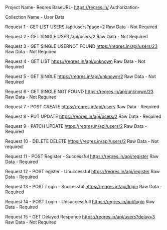 Project Name- Reqres
BaseURL- https://reqres.in/
Authorization- 

Collection Name - User Data

Request 1 - GET LIST USERS /api/users?page=2
  Raw Data - Not Required

Request 2 - GET SINGLE USER /api/users/2
  Raw Data - Not Required

Request 3 - GET SINGLE USERNOT FOUND https://reqres.in/api/users/23
  Raw Data - Not Required

Request 4 - GET LIST <RESOURCE> https://reqres.in/api/unknown
  Raw Data - Not Required

Request 5 - GET SINGLE <RESOURCE> https://reqres.in/api/unknown/2
  Raw Data - Not Required

Request 6 - GET SINGLE <RESOURCE> NOT FOUND https://reqres.in/api/unknown/23
  Raw Data - Not Required

Request 7 - POST CREATE https://reqres.in/api/users
  Raw Data - Required

Request 8 - PUT UPDATE https://reqres.in/api/users/2
  Raw Data - Required

Request 9 - PATCH UPDATE https://reqres.in/api/users/2
  Raw Data - Required
  
Request 10 - DELETE DELETE https://reqres.in/api/users/2
  Raw Data - Not required

Request 11 - POST Register - Successful https://reqres.in/api/register
  Raw Data - Required

Request 12 - POST egister - Unuccessful https://reqres.in/api/register
  Raw Data - Required

Request 13 - POST Login - Successful https://reqres.in/api/login
  Raw Data - Required

Request 14 - POST Login - Unsuccessfull https://reqres.in/api/login
  Raw Data - Required

Request 15 - GET Delayed Responce https://reqres.in/api/users?delay=3
  Raw Data - Not Required
